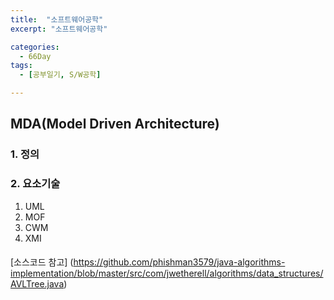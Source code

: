 ```yaml
---
title:  "소프트웨어공학"
excerpt: "소프트웨어공학"

categories:
  - 66Day
tags:
  - [공부일기, S/W공학]

---
```


## MDA(Model Driven Architecture)

### 1. 정의

### 2. 요소기술
1. UML
2. MOF
3. CWM
4. XMI



####
[소스코드 참고]
(https://github.com/phishman3579/java-algorithms-implementation/blob/master/src/com/jwetherell/algorithms/data_structures/AVLTree.java)

